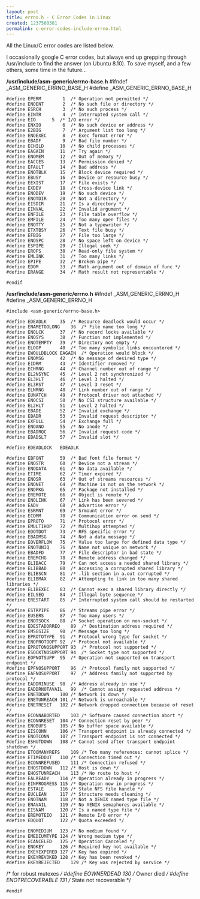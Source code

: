 ```yaml
--- 
layout: post
title: errno.h - C Error Codes in Linux
created: 1237560381
permalink: c-error-codes-include-errno.html
---
```

All the Linux/C error codes are listed below.

I occasionally google C error codes, but always end up grepping through /usr/include to find the answer (on Ubuntu 8.10).  To save myself, and a few others, some time in the future...

<strong>/usr/include/asm-generic/errno-base.h</strong>
    #ifndef _ASM_GENERIC_ERRNO_BASE_H
    #define _ASM_GENERIC_ERRNO_BASE_H

    #define	EPERM		 1	/* Operation not permitted */
    #define	ENOENT		 2	/* No such file or directory */
    #define	ESRCH		 3	/* No such process */
    #define	EINTR		 4	/* Interrupted system call */
    #define	EIO		 5	/* I/O error */
    #define	ENXIO		 6	/* No such device or address */
    #define	E2BIG		 7	/* Argument list too long */
    #define	ENOEXEC		 8	/* Exec format error */
    #define	EBADF		 9	/* Bad file number */
    #define	ECHILD		10	/* No child processes */
    #define	EAGAIN		11	/* Try again */
    #define	ENOMEM		12	/* Out of memory */
    #define	EACCES		13	/* Permission denied */
    #define	EFAULT		14	/* Bad address */
    #define	ENOTBLK		15	/* Block device required */
    #define	EBUSY		16	/* Device or resource busy */
    #define	EEXIST		17	/* File exists */
    #define	EXDEV		18	/* Cross-device link */
    #define	ENODEV		19	/* No such device */
    #define	ENOTDIR		20	/* Not a directory */
    #define	EISDIR		21	/* Is a directory */
    #define	EINVAL		22	/* Invalid argument */
    #define	ENFILE		23	/* File table overflow */
    #define	EMFILE		24	/* Too many open files */
    #define	ENOTTY		25	/* Not a typewriter */
    #define	ETXTBSY		26	/* Text file busy */
    #define	EFBIG		27	/* File too large */
    #define	ENOSPC		28	/* No space left on device */
    #define	ESPIPE		29	/* Illegal seek */
    #define	EROFS		30	/* Read-only file system */
    #define	EMLINK		31	/* Too many links */
    #define	EPIPE		32	/* Broken pipe */
    #define	EDOM		33	/* Math argument out of domain of func */
    #define	ERANGE		34	/* Math result not representable */

    #endif



<strong>/usr/include/asm-generic/errno.h</strong>
    #ifndef _ASM_GENERIC_ERRNO_H
    #define _ASM_GENERIC_ERRNO_H

    #include <asm-generic/errno-base.h>

    #define	EDEADLK		35	/* Resource deadlock would occur */
    #define	ENAMETOOLONG	36	/* File name too long */
    #define	ENOLCK		37	/* No record locks available */
    #define	ENOSYS		38	/* Function not implemented */
    #define	ENOTEMPTY	39	/* Directory not empty */
    #define	ELOOP		40	/* Too many symbolic links encountered */
    #define	EWOULDBLOCK	EAGAIN	/* Operation would block */
    #define	ENOMSG		42	/* No message of desired type */
    #define	EIDRM		43	/* Identifier removed */
    #define	ECHRNG		44	/* Channel number out of range */
    #define	EL2NSYNC	45	/* Level 2 not synchronized */
    #define	EL3HLT		46	/* Level 3 halted */
    #define	EL3RST		47	/* Level 3 reset */
    #define	ELNRNG		48	/* Link number out of range */
    #define	EUNATCH		49	/* Protocol driver not attached */
    #define	ENOCSI		50	/* No CSI structure available */
    #define	EL2HLT		51	/* Level 2 halted */
    #define	EBADE		52	/* Invalid exchange */
    #define	EBADR		53	/* Invalid request descriptor */
    #define	EXFULL		54	/* Exchange full */
    #define	ENOANO		55	/* No anode */
    #define	EBADRQC		56	/* Invalid request code */
    #define	EBADSLT		57	/* Invalid slot */

    #define	EDEADLOCK	EDEADLK

    #define	EBFONT		59	/* Bad font file format */
    #define	ENOSTR		60	/* Device not a stream */
    #define	ENODATA		61	/* No data available */
    #define	ETIME		62	/* Timer expired */
    #define	ENOSR		63	/* Out of streams resources */
    #define	ENONET		64	/* Machine is not on the network */
    #define	ENOPKG		65	/* Package not installed */
    #define	EREMOTE		66	/* Object is remote */
    #define	ENOLINK		67	/* Link has been severed */
    #define	EADV		68	/* Advertise error */
    #define	ESRMNT		69	/* Srmount error */
    #define	ECOMM		70	/* Communication error on send */
    #define	EPROTO		71	/* Protocol error */
    #define	EMULTIHOP	72	/* Multihop attempted */
    #define	EDOTDOT		73	/* RFS specific error */
    #define	EBADMSG		74	/* Not a data message */
    #define	EOVERFLOW	75	/* Value too large for defined data type */
    #define	ENOTUNIQ	76	/* Name not unique on network */
    #define	EBADFD		77	/* File descriptor in bad state */
    #define	EREMCHG		78	/* Remote address changed */
    #define	ELIBACC		79	/* Can not access a needed shared library */
    #define	ELIBBAD		80	/* Accessing a corrupted shared library */
    #define	ELIBSCN		81	/* .lib section in a.out corrupted */
    #define	ELIBMAX		82	/* Attempting to link in too many shared libraries */
    #define	ELIBEXEC	83	/* Cannot exec a shared library directly */
    #define	EILSEQ		84	/* Illegal byte sequence */
    #define	ERESTART	85	/* Interrupted system call should be restarted */
    #define	ESTRPIPE	86	/* Streams pipe error */
    #define	EUSERS		87	/* Too many users */
    #define	ENOTSOCK	88	/* Socket operation on non-socket */
    #define	EDESTADDRREQ	89	/* Destination address required */
    #define	EMSGSIZE	90	/* Message too long */
    #define	EPROTOTYPE	91	/* Protocol wrong type for socket */
    #define	ENOPROTOOPT	92	/* Protocol not available */
    #define	EPROTONOSUPPORT	93	/* Protocol not supported */
    #define	ESOCKTNOSUPPORT	94	/* Socket type not supported */
    #define	EOPNOTSUPP	95	/* Operation not supported on transport endpoint */
    #define	EPFNOSUPPORT	96	/* Protocol family not supported */
    #define	EAFNOSUPPORT	97	/* Address family not supported by protocol */
    #define	EADDRINUSE	98	/* Address already in use */
    #define	EADDRNOTAVAIL	99	/* Cannot assign requested address */
    #define	ENETDOWN	100	/* Network is down */
    #define	ENETUNREACH	101	/* Network is unreachable */
    #define	ENETRESET	102	/* Network dropped connection because of reset */
    #define	ECONNABORTED	103	/* Software caused connection abort */
    #define	ECONNRESET	104	/* Connection reset by peer */
    #define	ENOBUFS		105	/* No buffer space available */
    #define	EISCONN		106	/* Transport endpoint is already connected */
    #define	ENOTCONN	107	/* Transport endpoint is not connected */
    #define	ESHUTDOWN	108	/* Cannot send after transport endpoint shutdown */
    #define	ETOOMANYREFS	109	/* Too many references: cannot splice */
    #define	ETIMEDOUT	110	/* Connection timed out */
    #define	ECONNREFUSED	111	/* Connection refused */
    #define	EHOSTDOWN	112	/* Host is down */
    #define	EHOSTUNREACH	113	/* No route to host */
    #define	EALREADY	114	/* Operation already in progress */
    #define	EINPROGRESS	115	/* Operation now in progress */
    #define	ESTALE		116	/* Stale NFS file handle */
    #define	EUCLEAN		117	/* Structure needs cleaning */
    #define	ENOTNAM		118	/* Not a XENIX named type file */
    #define	ENAVAIL		119	/* No XENIX semaphores available */
    #define	EISNAM		120	/* Is a named type file */
    #define	EREMOTEIO	121	/* Remote I/O error */
    #define	EDQUOT		122	/* Quota exceeded */

    #define	ENOMEDIUM	123	/* No medium found */
    #define	EMEDIUMTYPE	124	/* Wrong medium type */
    #define	ECANCELED	125	/* Operation Canceled */
    #define	ENOKEY		126	/* Required key not available */
    #define	EKEYEXPIRED	127	/* Key has expired */
    #define	EKEYREVOKED	128	/* Key has been revoked */
    #define	EKEYREJECTED	129	/* Key was rejected by service */

/* for robust mutexes */
    #define	EOWNERDEAD	130	/* Owner died */
    #define	ENOTRECOVERABLE	131	/* State not recoverable */

    #endif


